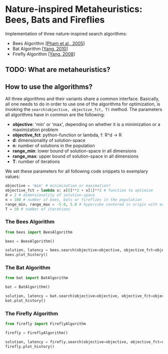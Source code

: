 # Nature-inspired Metaheuristics: Bees, Bats and Fireflies

Implementation of three nature-inspired search algorithms:
- Bees Algorithm [[Pham et al., 2005](https://www.researchgate.net/publication/260985621_The_Bees_Algorithm_Technical_Note)]
- Bat Algorithm [[Yang, 2010](https://arxiv.org/abs/1004.4170v1)]
- Firefly Algorithm [[Yang, 2008](https://books.google.de/books?id=iVB_ETlh4ogC&lpg=PR5&ots=DwgyslGEp9&lr&hl=de&pg=PR5#v=onepage&q&f=false)]

## TODO: What are metaheuristics?

## How to use the algorithms?
All three algorithms and their variants share a common interface. Basically, all one needs to do in order to use one of the algorithms for optimization, is invoking the ```search(objective, objective_fct, T)``` method. The parameters all algorithms have in common are the following:
- **objective**: 'min' or 'max', depending on whether it is a minimization or a maximization problem
- **objective_fct**: python-function or lambda, f: R^d -> R
- **d**: dimensionality of solution-space
- **n**: number of solutions in the population
- **range_min**: lower bound of solution-space in all dimensions
- **range_max**: upper bound of solution-space in all dimensions
- **T**: number of iterations

We set these parameters for all following code snippets to exemplary values:
```python
objective = 'min' # minimization or maximation?
objective_fct = lambda x: x[0]**2 + x[1]**2 # function to optimize
d = 2 # dimensionality of solution-space
n = 100 # number of bees, bats or fireflies in the population
range_min, range_max = -5.0, 5.0 # hypercube centered in origin with edge length 10.0
T = 50 # number of iterations
```

### The Bees Algorithm

```python
from bees import BeesAlgorithm

bees = BeesAlgorithm()

solution, latency = bees.search(objective=objective, objective_fct=objective_fct, T=T)
bees.plot_history()
```
### The Bat Algorithm

```python
from bat import BatAlgorithm

bat = BatAlgorithm()

solution, latency = bat.search(objective=objective, objective_fct=objective_fct, T=T)
bat.plot_history()
```

### The Firefly Algorithm

```python
from firefly import FireflyAlgorithm

firefly = FireflyAlgorithm()

solution, latency = firefly.search(objective=objective, objective_fct=objective_fct, T=T)
firefly.plot_history()
```
